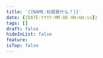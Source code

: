 ```yaml
---
title: '{{NAME:标题是什么？}}'
date: {{DATE:YYYY-MM-DD HH:mm:ss}}
tags: []
draft: false
hideInList: false
feature: 
isTop: false
---
```





<!--more-->